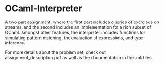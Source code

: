 OCaml-Interpreter
=================

A two part assignment, where the first part includes a series of exercises on
streams, and the second includes an implementation for a rich subset of OCaml.
Amongst other features, the interpreter includes functions for simulating
pattern matching, the evaluation of expressions, and type inference.

For more details about the problem set, check out assignment_description.pdf as
well as the documentation in the .mli files.
